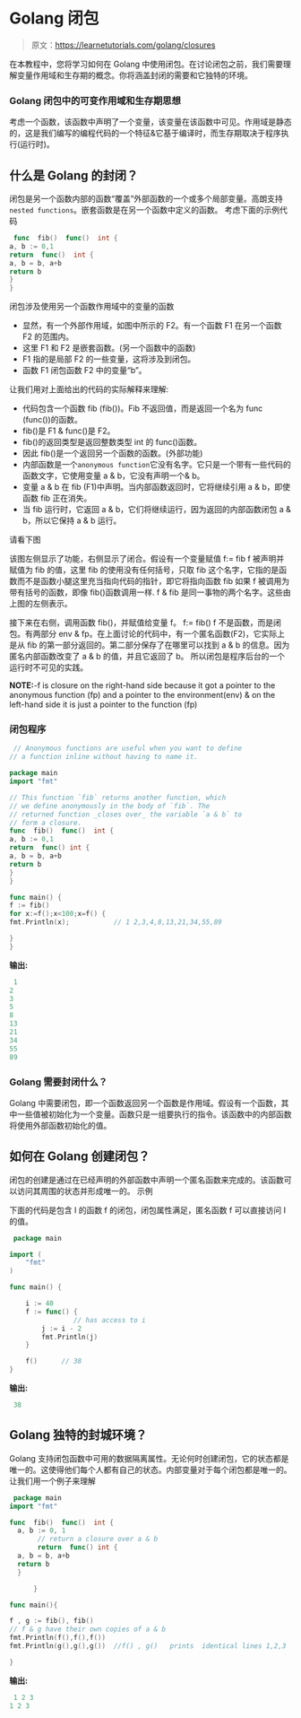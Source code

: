 # Golang 闭包

> 原文：<https://learnetutorials.com/golang/closures>

在本教程中，您将学习如何在 Golang 中使用闭包。在讨论闭包之前，我们需要理解变量作用域和生存期的概念。你将涵盖封闭的需要和它独特的环境。

### Golang 闭包中的可变作用域和生存期思想

考虑一个函数，该函数中声明了一个变量，该变量在该函数中可见。作用域是静态的，这是我们编写的编程代码的一个特征&它基于编译时，而生存期取决于程序执行(运行时)。

## 什么是 Golang 的封闭？

闭包是另一个函数内部的函数“覆盖”外部函数的一个或多个局部变量。高朗支持`nested functions`。嵌套函数是在另一个函数中定义的函数。
考虑下面的示例代码

```go
 func  fib()  func()  int {
a, b := 0,1
return  func()  int {
a, b = b, a+b
return b
}
} 

```

闭包涉及使用另一个函数作用域中的变量的函数

*   显然，有一个外部作用域，如图中所示的 F2。有一个函数 F1 在另一个函数 F2 的范围内。
*   这里 F1 和 F2 是嵌套函数。(另一个函数中的函数)
*   F1 指的是局部 F2 的一些变量，这将涉及到闭包。
*   函数 F1 闭包函数 F2 中的变量“b”。

让我们用对上面给出的代码的实际解释来理解:

*   代码包含一个函数 fib (fib())。Fib 不返回值，而是返回一个名为 func (func())的函数。
*   fib()是 F1 & func()是 F2。
*   fib()的返回类型是返回整数类型 int 的 func()函数。
*   因此 fib()是一个返回另一个函数的函数。(外部功能)
*   内部函数是一个`anonymous function`它没有名字。它只是一个带有一些代码的函数文字，它使用变量 a & b，它没有声明一个& b。
*   变量 a & b 在 fib (F1)中声明。当内部函数返回时，它将继续引用 a & b，即使函数 fib 正在消失。
*   当 fib 运行时，它返回 a & b，它们将继续运行，因为返回的内部函数闭包 a & b，所以它保持 a & b 运行。

请看下图

该图左侧显示了功能，右侧显示了闭合。假设有一个变量赋值
f:= fib
f 被声明并赋值为 fib 的值，这里 fib 的使用没有任何括号，只取 fib 这个名字，它指的是函数而不是函数小腿这里充当指向代码的指针，即它将指向函数 fib
如果 f 被调用为带有括号的函数，即像 fib()函数调用一样. f & fib 是同一事物的两个名字。这些由上图的左侧表示。

接下来在右侧，调用函数 fib()，并赋值给变量 f。
f:= fib()
f 不是函数，而是闭包。有两部分 env & fp。在上面讨论的代码中，有一个匿名函数(F2)，它实际上是从 fib 的第一部分返回的。第二部分保存了在哪里可以找到 a & b 的信息。因为匿名内部函数改变了 a & b 的值，并且它返回了 b。
所以闭包是程序后台的一个运行时不可见的实践。

**NOTE:**-f is closure on the right-hand side because it got a pointer to the anonymous function (fp) and a pointer to the environment(env) & on the left-hand side it is just a pointer to the function (fp)

### 闭包程序

```go
 // Anonymous functions are useful when you want to define
// a function inline without having to name it.

package main
import "fmt"

// This function `fib` returns another function, which
// we define anonymously in the body of `fib`. The
// returned function _closes over_ the variable `a & b` to
// form a closure.
func  fib()  func()  int {
a, b := 0,1
return  func() int {
a, b = b, a+b
return b
}
}

func main() {
f := fib()
for x:=f();x<100;x=f() {
fmt.Println(x);           // 1 2,3,4,8,13,21,34,55,89

}
} 

```

**输出:**

```go
 1
2
3
5
8
13
21
34
55
89 
```

### Golang 需要封闭什么？

Golang 中需要闭包，即一个函数返回另一个函数是作用域。假设有一个函数，其中一些值被初始化为一个变量。函数只是一组要执行的指令。该函数中的内部函数将使用外部函数初始化的值。

## 如何在 Golang 创建闭包？

闭包的创建是通过在已经声明的外部函数中声明一个匿名函数来完成的。该函数可以访问其周围的状态并形成唯一的。
示例

下面的代码是包含 I 的函数 f 的闭包，闭包属性满足，匿名函数 f 可以直接访问 I 的值。

```go
 package main

import (
    "fmt"
)

func main() {

    i := 40
    f := func() {
                // has access to i
        j := i - 2
        fmt.Println(j)
    }

    f()      // 38
} 

```

**输出:**

```go
 38 
```

## Golang 独特的封城环境？

Golang 支持闭包函数中可用的数据隔离属性。无论何时创建闭包，它的状态都是唯一的。这使得他们每个人都有自己的状态。内部变量对于每个闭包都是唯一的。让我们用一个例子来理解

```go
 package main
import "fmt"

func  fib()  func()  int {
  a, b := 0, 1
       // return a closure over a & b
       return  func() int {
  a, b = b, a+b
  return b
  }

      }

func main(){

f , g := fib(), fib()  
// f & g have their own copies of a & b
fmt.Println(f(),f(),f())
fmt.Println(g(),g(),g())  //f() , g()   prints  identical lines 1,2,3

} 

```

**输出:**

```go
 1 2 3
1 2 3 
```